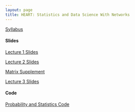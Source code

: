 ```yaml
---
layout: page
title: HEART: Statistics and Data Science With Networks
---
```

[Syllabus](../assets/HEART/syllabus.pdf)

<h4>Slides</h4>

[Lecture 1 Slides](../assets/HEART/HEART_slides_day_1.pdf)

[Lecture 2 Slides](../assets/HEART/HEART_slides_day_2.pdf)

[Matrix Supplement](../assets/HEART/HEART_slides_matrices_supplement.pdf)

[Lecture 3 Slides](../assets/HEART/HEART_slides_day_3.pdf)

<h4>Code</h4>

[Probability and Statistics Code](../assets/HEART/prob_stats.R)
